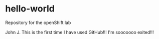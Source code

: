 # hello-world
Repository for the openShift lab

John J.
This is the first time I have used GitHub!!!  I'm sooooooo exited!!!
